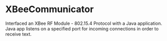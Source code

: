 XBeeCommunicator
================

Interfaced an XBee RF Module - 802.15.4 Protocol with a Java application. Java app listens on a specified port for incoming connections in order to receive text.
